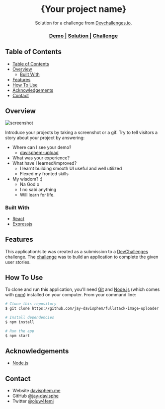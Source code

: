 <h1 align="center">{Your project name}</h1>

<div align="center">
   Solution for a challenge from  <a href="http://devchallenges.io" target="_blank">Devchallenges.io</a>.
</div>

<div align="center">
  <h3>
    <a href="https://davisphem-uploads.vercel.app">
      Demo
    </a>
    <span> | </span>
    <a href="https://github.com/jay-davisphem/fullstack-image-uploader">
      Solution
    </a>
    <span> | </span>
    <a href="https://devchallenges.io/challenges/O2iGT9yBd6xZBrOcVirx">
      Challenge
    </a>
  </h3>
</div>

<!-- TABLE OF CONTENTS -->

## Table of Contents

- [Table of Contents](#table-of-contents)
- [Overview](#overview)
  - [Built With](#built-with)
- [Features](#features)
- [How To Use](#how-to-use)
- [Acknowledgements](#acknowledgements)
- [Contact](#contact)

## Overview

![screenshot](https://user-images.githubusercontent.com/16707738/92399059-5716eb00-f132-11ea-8b14-bcacdc8ec97b.png)

Introduce your projects by taking a screenshot or a gif. Try to tell visitors a story about your project by answering:

- Where can I see your demo?
  - [davisphem-upload](https://davisphem-uploads.vercel.app)
- What was your experience?
- What have I learned/improved?
  - I learnt building smooth UI useful and well utilized
  - Flexed my fronted skills
- My wisdom? :)
  - Na God o
  - I no sabi anything
  - Will learn for life.

### Built With

- [React](https://reactjs.org/)
- [Expressjs](https://expressjs.com)

## Features


This application/site was created as a submission to a [DevChallenges](https://devchallenges.io/challenges) challenge. The [challenge](https://devchallenges.io/challenges/O2iGT9yBd6xZBrOcVirx) was to build an application to complete the given user stories.

## How To Use

<!-- Example: -->

To clone and run this application, you'll need [Git](https://git-scm.com) and [Node.js](https://nodejs.org/en/download/) (which comes with [npm](http://npmjs.com)) installed on your computer. From your command line:

```bash
# Clone this repository
$ git clone https://github.com/jay-davisphem/fullstack-image-uploader

# Install dependencies
$ npm install

# Run the app
$ npm start
```

## Acknowledgements

- [Node.js](https://nodejs.org/)
## Contact

- Website [davisphem.me](https://davisphem.me)
- GitHub [@jay-davisphe](https://github.com/your-usermame)
- Twitter [@oluw4femi](https://twitter.com/oluw4femi)
